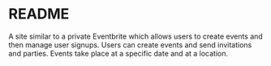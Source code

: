 # README
A site similar to a private Eventbrite which allows users to create events and then manage user signups. Users can create events and send invitations and parties. Events take place at a specific date and at a location.

